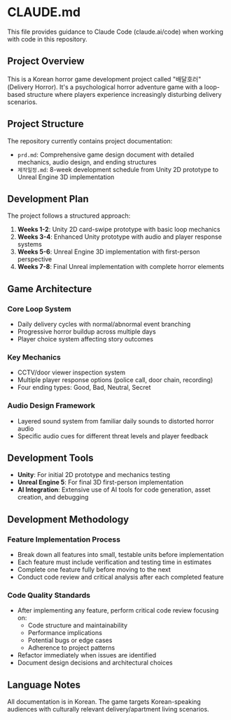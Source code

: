# CLAUDE.md

This file provides guidance to Claude Code (claude.ai/code) when working with code in this repository.

## Project Overview

This is a Korean horror game development project called "배달호러" (Delivery Horror). It's a psychological horror adventure game with a loop-based structure where players experience increasingly disturbing delivery scenarios.

## Project Structure

The repository currently contains project documentation:
- `prd.md`: Comprehensive game design document with detailed mechanics, audio design, and ending structures
- `제작일정.md`: 8-week development schedule from Unity 2D prototype to Unreal Engine 3D implementation

## Development Plan

The project follows a structured approach:
1. **Weeks 1-2**: Unity 2D card-swipe prototype with basic loop mechanics
2. **Weeks 3-4**: Enhanced Unity prototype with audio and player response systems  
3. **Weeks 5-6**: Unreal Engine 3D implementation with first-person perspective
4. **Weeks 7-8**: Final Unreal implementation with complete horror elements

## Game Architecture

### Core Loop System
- Daily delivery cycles with normal/abnormal event branching
- Progressive horror buildup across multiple days
- Player choice system affecting story outcomes

### Key Mechanics
- CCTV/door viewer inspection system
- Multiple player response options (police call, door chain, recording)
- Four ending types: Good, Bad, Neutral, Secret

### Audio Design Framework
- Layered sound system from familiar daily sounds to distorted horror audio
- Specific audio cues for different threat levels and player feedback

## Development Tools
- **Unity**: For initial 2D prototype and mechanics testing
- **Unreal Engine 5**: For final 3D first-person implementation
- **AI Integration**: Extensive use of AI tools for code generation, asset creation, and debugging

## Development Methodology

### Feature Implementation Process
- Break down all features into small, testable units before implementation
- Each feature must include verification and testing time in estimates
- Complete one feature fully before moving to the next
- Conduct code review and critical analysis after each completed feature

### Code Quality Standards
- After implementing any feature, perform critical code review focusing on:
  - Code structure and maintainability
  - Performance implications
  - Potential bugs or edge cases
  - Adherence to project patterns
- Refactor immediately when issues are identified
- Document design decisions and architectural choices

## Language Notes
All documentation is in Korean. The game targets Korean-speaking audiences with culturally relevant delivery/apartment living scenarios.